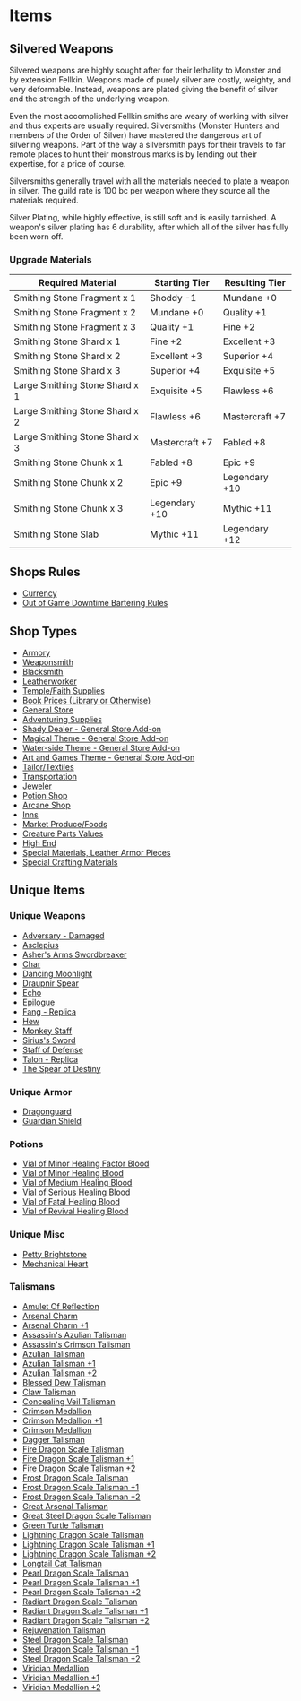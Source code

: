 # Items

## Silvered Weapons

Silvered weapons are highly sought after for their lethality to Monster and by extension Fellkin. Weapons made of purely silver are costly, weighty, and very deformable. Instead, weapons are plated giving the benefit of silver and the strength of the underlying weapon.

Even the most accomplished Fellkin smiths are weary of working with silver and thus experts are usually required. Silversmiths (Monster Hunters and members of the Order of Silver) have mastered the dangerous art of silvering weapons. Part of the way a silversmith pays for their travels to far remote places to hunt their monstrous marks is by lending out their expertise, for a price of course.

Silversmiths generally travel with all the materials needed to plate a weapon in silver. The guild rate is 100 bc per weapon where they source all the materials required.

Silver Plating, while highly effective, is still soft and is easily tarnished. A weapon's silver plating has 6 durability, after which all of the silver has fully been worn off.

### Upgrade Materials

| Required Material               | Starting Tier    | Resulting Tier   |
| ------------------------------- | ---------------- | ---------------- |
| Smithing Stone Fragment x 1     | Shoddy -1      | Mundane +0     |
| Smithing Stone Fragment x 2     | Mundane +0     | Quality +1     |
| Smithing Stone Fragment x 3     | Quality +1     | Fine +2        |
| Smithing Stone Shard x 1        | Fine +2        | Excellent +3   |
| Smithing Stone Shard x 2        | Excellent +3   | Superior +4    |
| Smithing Stone Shard x 3        | Superior +4    | Exquisite +5   |
| Large Smithing Stone Shard x 1 | Exquisite +5   | Flawless +6    |
| Large Smithing Stone Shard x 2 | Flawless +6    | Mastercraft +7 |
| Large Smithing Stone Shard x 3 | Mastercraft +7 | Fabled +8      |
| Smithing Stone Chunk x 1        | Fabled +8      | Epic +9        |
| Smithing Stone Chunk x 2        | Epic +9        | Legendary +10  |
| Smithing Stone Chunk x 3        | Legendary +10  | Mythic +11     |
| Smithing Stone Slab             | Mythic +11     | Legendary +12  |

## Shops Rules

- [Currency](ItemShop.md#currency)
- [Out of Game Downtime Bartering Rules](ItemShop.md#out-of-game-downtime-bartering-rules)

## Shop Types

- [Armory](ItemShop.md#armory)
- [Weaponsmith](ItemShop.md#weaponsmith)
- [Blacksmith](ItemShop.md#blacksmith)
- [Leatherworker](ItemShop.md#leatherworker)
- [Temple/Faith Supplies](ItemShop.md#templefaith-supplies)
- [Book Prices (Library or Otherwise)](ItemShop.md#book-prices-library-or-otherwise)
- [General Store](ItemShop.md#general-store)
- [Adventuring Supplies](ItemShop.md#adventuring-supplies)
- [Shady Dealer - General Store Add-on](ItemShop.md#shady-dealer---general-store-add-on)
- [Magical Theme - General Store Add-on](ItemShop.md#magical-theme---general-store-add-on)
- [Water-side Theme - General Store Add-on](ItemShop.md#water-side-theme---general-store-add-on)
- [Art and Games Theme - General Store Add-on](ItemShop.md#art-and-games-theme---general-store-add-on)
- [Tailor/Textiles](ItemShop.md#tailortextiles)
- [Transportation](ItemShop.md#transportation)
- [Jeweler](ItemShop.md#jeweler)
- [Potion Shop](ItemShop.md#potion-shop)
- [Arcane Shop](ItemShop.md#arcane-shop)
- [Inns](ItemShop.md#inns)
- [Market Produce/Foods](ItemShop.md#market-producefoods)
- [Creature Parts Values](ItemShop.md#creature-parts-values)
- [High End](ItemShop.md#high-end)
- [Special Materials, Leather Armor Pieces](ItemShop.md#special-materials-leather-armor-pieces)
- [Special Crafting Materials](ItemShop.md#special-crafting-materials)

## Unique Items

### Unique Weapons

- [Adversary - Damaged](UniqueWeapons/Adversary-Damaged/Adversary-Damaged.md)
- [Asclepius](UniqueWeapons/Asclepius/Asclepius.md)
- [Asher&#39;s Arms Swordbreaker](UniqueWeapons/Asher'sArmsSwordbreaker/Asher'sArmsSwordbreaker.md)
- [Char](UniqueWeapons/Char/Char.md)
- [Dancing Moonlight](UniqueWeapons/DancingMoonlight/DancingMoonlight.md)
- [Draupnir Spear](./UniqueWeapons/DraupnirSpear/DraupnirSpear.md)
- [Echo](UniqueWeapons/Echo/Echo.md)
- [Epilogue](UniqueWeapons/Epilogue/Epilogue.md)
- [Fang - Replica](UniqueWeapons/Fang-Replica/Fang-Replica.md)
- [Hew](UniqueWeapons/Hew/Hew.md)
- [Monkey Staff](UniqueWeapons/MonkeyStaff/MonkeyStaff.md)
- [Sirius&#39;s Sword](UniqueWeapons/Siruis'sSword/Siruis'sSword.md)
- [Staff of Defense](UniqueWeapons/StaffOfDefense/StaffOfDefense.md)
- [Talon - Replica](UniqueWeapons/Talon-Replica/Talon-Replica.md)
- [The Spear of Destiny](UniqueWeapons/TheSpearOfDestiny/TheSpearOfDestiny.md)

### Unique Armor

- [Dragonguard](UniqueArmor/Dragonguard/Dragonguard.md)
- [Guardian Shield](UniqueArmor/GuardianShield/GuardianShield.md)

### Potions

- [Vial of Minor Healing Factor Blood](Potions/VialOfGradualHealingBlood/VialOfGradualHealingBlood.md)
- [Vial of Minor Healing Blood](Potions/VialOfMinorHealingBlood/VialOfMinorHealingBlood.md)
- [Vial of Medium Healing Blood](Potions/VialOfMediumHealingBlood/VialOfMediumHealingBlood.md)
- [Vial of Serious Healing Blood](Potions/VialOfSeriousHealingBlood/VialOfSeriousHealingBlood.md)
- [Vial of Fatal Healing Blood](Potions/VialOfFatalHealingBlood/VialOfFatalHealingBlood.md)
- [Vial of Revival Healing Blood](Potions/VialOfRevivalHealingBlood/VialOfRevivalHealingBlood.md)

### Unique Misc

- [Petty Brightstone](UniqueMisc/PettyBrightstone/PettyBrightstone.md)
- [Mechanical Heart](UniqueMisc/MechanicalHeart/MechanicalHeart.md)

### Talismans

- [Amulet Of Reflection](Talismans/AmuletOfReflection/AmuletOfReflection.md)
- [Arsenal Charm](Talismans/ArsenalCharm/ArsenalCharm.md)
- [Arsenal Charm +1](Talismans/ArsenalCharm+1/ArsenalCharm+1.md)
- [Assassin&#39;s Azulian Talisman](Talismans/Assassin'sAzulianTalisman/Assassin'sAzulianTalisman.md)
- [Assassin&#39;s Crimson Talisman](Talismans/Assassin'sCrimsonTalisman/Assassin'sCrimsonTalisman.md)
- [Azulian Talisman](Talismans/AzulianTalisman/AzulianTalisman.md)
- [Azulian Talisman +1](Talismans/AzulianTalisman+1/AzulianTalisman+1.md)
- [Azulian Talisman +2](Talismans/AzulianTalisman+2/AzulianTalisman+2.md)
- [Blessed Dew Talisman](Talismans/BlessedDewTalisman/BlessedDewTalisman.md)
- [Claw Talisman](Talismans/ClawTalisman/ClawTalisman.md)
- [Concealing Veil Talisman](Talismans/ConcealingVeilTalisman/ConcealingVeil.md)
- [Crimson Medallion](Talismans/CrimsonMedallion/CrimsonMedallion.md)
- [Crimson Medallion +1](Talismans/CrimsonMedallion+1/CrimsonMedallion+1.md)
- [Crimson Medallion](Talismans/CrimsonMedallion+2/CrimsonMedallion+2.md)
- [Dagger Talisman](Talismans/DaggerTalisman/DaggerTalisman.md)
- [Fire Dragon Scale Talisman](Talismans/FireDragonScaleTalisman/FireDragonScaleTalisman.md)
- [Fire Dragon Scale Talisman +1](Talismans/FireDragonScaleTalisman+1/FireDragonScaleTalisman+1.md)
- [Fire Dragon Scale Talisman +2](Talismans/FireDragonScaleTalisman+2/FireDragonScaleTalisman+2.md)
- [Frost Dragon Scale Talisman](Talismans/FrostDragonScaleTalisman/FrostDragonScaleTalisman.md)
- [Frost Dragon Scale Talisman +1](Talismans/FrostDragonScaleTalisman+1/FrostDragonScaleTalisman+1.md)
- [Frost Dragon Scale Talisman +2](Talismans/FrostDragonScaleTalisman+2/FrostDragonScaleTalisman+2.md)
- [Great Arsenal Talisman](Talismans/GreatArsenalTalisman/GreatArsenalTalisman.md)
- [Great Steel Dragon Scale Talisman](Talismans/GreatSteelDragonScaleTalisman/GreatSteelDragonScaleTalisman.md)
- [Green Turtle Talisman](Talismans/GreenTurtleTalisman/GreenTurtleTalisman.md)
- [Lightning Dragon Scale Talisman](Talismans/LightningDragonScaleTalisman/LightningDragonScaleTalisman.md)
- [Lightning Dragon Scale Talisman +1](Talismans/LightningDragonScaleTalisman+1/LightningDragonScaleTalisman+1.md)
- [Lightning Dragon Scale Talisman +2](Talismans/LightningDragonScaleTalisman+2/LightningDragonScaleTalisman+2.md)
- [Longtail Cat Talisman](Talismans/LongtailCatTalisman/LongtailCatTalisman.md)
- [Pearl Dragon Scale Talisman](Talismans/PearlDragonScaleTalisman/PearlDragonScaleTalisman.md)
- [Pearl Dragon Scale Talisman +1](Talismans/PearlDragonScaleTalisman+1/PearlDragonScaleTalisman+1.md)
- [Pearl Dragon Scale Talisman +2](Talismans/PearlDragonScaleTalisman+2/PearlDragonScaleTalisman+2.md)
- [Radiant Dragon Scale Talisman](Talismans/RadiantDragonScaleTalisman/RadiantDragonScaleTalisman.md)
- [Radiant Dragon Scale Talisman +1](Talismans/RadiantDragonScaleTalisman+1/RadiantDragonScaleTalisman+1.md)
- [Radiant Dragon Scale Talisman +2](Talismans/RadiantDragonScaleTalisman+2/RadiantDragonScaleTalisman+2.md)
- [Rejuvenation Talisman](Talismans/RejuvenationTalisman/RejuvenationTalisman.md)
- [Steel Dragon Scale Talisman](Talismans/SteelDragonScaleTalisman/SteelDragonScaleTalisman.md)
- [Steel Dragon Scale Talisman +1](Talismans/SteelDragonScaleTalisman+1/SteelDragonScaleTalisman+1.md)
- [Steel Dragon Scale Talisman +2](Talismans/SteelDragonScaleTalisman+2/SteelDragonScaleTalisman+2.md)
- [Viridian Medallion](Talismans/ViridianMedallion/ViridianMedallionTalisman.md)
- [Viridian Medallion +1](Talismans/ViridianMedallion+1/ViridianMedallionTalisman+1.md)
- [Viridian Medallion +2](Talismans/ViridianMedallion+2/ViridianMedallionTalisman+2.md)
